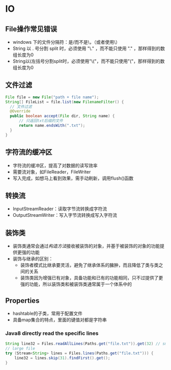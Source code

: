 IO
======

## File操作常见错误
* windows 下的文件分隔符：是/而不是\，（或者使用\\）
* String 以 . 号分割 split 时，必须使用 "\\." ，而不能只使用 "." ，那样得到的数组长度为0
* String以(左括号分割split时，必须使用"\\("，而不能只使用"("，那样得到的数组长度为0

## 文件过滤
```Java
File file = new File("path + file name");
String[] FileList = file.list(new FilenameFilter() {
  // 文件过滤
  @Override
  public boolean accept(File dir, String name) {
      // 只返回txt后缀的文件
      return name.endsWith(".txt");
  }
}
```

## 字符流的缓冲区
* 字符流的缓冲区，提高了对数据的读写效率
* 需要流对象，如FileReader，FileWriter
* 写入完成，如想马上看到效果，需手动刷新，调用flush()函数

## 转换流
* InputStreamReader：读取字节流转换成字符流
* OutputStreamWriter：写入字节流转换成写入字符流

## 装饰类
* 装饰类通常会通过*构造方法*接收被装饰的对象，并基于被装饰的对象的功能提供更强的功能
* 装饰与继承的区别：
    * 装饰者模式比继承要灵活，避免了继承体系的臃肿，而且降低了类与类之间的关系
    * 装饰类因为增强已有对象，具备功能和已有的功能相同，只不过提供了更强的功能，所以装饰类和被装饰类通常属于一个体系中的

## Properties
* hashtable的子类，常用于配置文件
* 具备map集合的特点，里面的键值对都是字符串

### Java8 directly read the specific lines
```Java
String line32 = Files.readAllLines(Paths.get("file.txt")).get(32) // small file
// large file
try (Stream<String> lines = Files.lines(Paths.get("file.txt"))) {
    line32 = lines.skip(31).findFirst().get();
}
```
